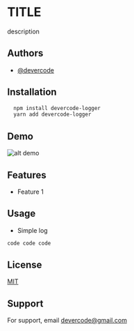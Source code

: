 # TITLE

description

## Authors

- [@devercode](https://github.com/devercode)

## Installation

```bash
  npm install devercode-logger
  yarn add devercode-logger
```

## Demo

![alt demo](https://user-images.githubusercontent.com/85423098/122147465-27480100-ce83-11eb-8383-19efeda5e5f4.png)

## Features

- Feature 1

## Usage

- Simple log

```javascript
code code code
```

## License

[MIT](https://choosealicense.com/licenses/mit/)

## Support

For support, email devercode@gmail.com
